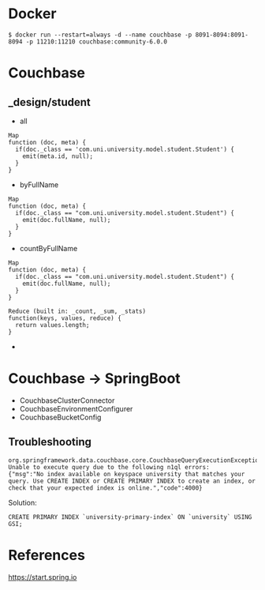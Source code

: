 
# Docker
```
$ docker run --restart=always -d --name couchbase -p 8091-8094:8091-8094 -p 11210:11210 couchbase:community-6.0.0
```

# Couchbase
## _design/student
- all
```
Map
function (doc, meta) {
  if(doc._class == 'com.uni.university.model.student.Student') { 
  	emit(meta.id, null);
  }
}
```

- byFullName 
```
Map
function (doc, meta) {
  if(doc._class == "com.uni.university.model.student.Student") {
  	emit(doc.fullName, null);
  }
}
```

- countByFullName
```
Map
function (doc, meta) {
  if(doc._class == "com.uni.university.model.student.Student") {
  	emit(doc.fullName, null);
  }
}

Reduce (built in: _count, _sum, _stats)
function(keys, values, reduce) {
  return values.length;
}
```

-



# Couchbase -> SpringBoot
- CouchbaseClusterConnector
- CouchbaseEnvironmentConfigurer
- CouchbaseBucketConfig

## Troubleshooting
```
org.springframework.data.couchbase.core.CouchbaseQueryExecutionException: Unable to execute query due to the following n1ql errors: 
{"msg":"No index available on keyspace university that matches your query. Use CREATE INDEX or CREATE PRIMARY INDEX to create an index, or check that your expected index is online.","code":4000}
```

Solution:
```
CREATE PRIMARY INDEX `university-primary-index` ON `university` USING GSI;
```

# References
https://start.spring.io